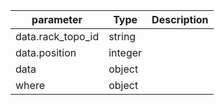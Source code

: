 | parameter | Type | Description |
| ----------- | ----------- |----------- |
| data.rack_topo_id  |  string  |    |
| data.position  |  integer  |    |
| data  |  object  |    |
| where  |  object  |    |